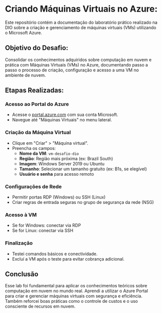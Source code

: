 # Criando Máquinas Virtuais no Azure:

Este repositório contém a documentação do laboratório prático realizado na DIO sobre a criação e gerenciamento de máquinas virtuais (VMs) utilizando o Microsoft Azure.

## Objetivo do Desafio:

Consolidar os conhecimentos adquiridos sobre computação em nuvem e prática com Máquinas Virtuais (VMs) no Azure, documentando passo a passo o processo de criação, configuração e acesso a uma VM no ambiente de nuvem.

## Etapas Realizadas:

### Acesso ao Portal do Azure
- Acesse o [portal.azure.com](https://portal.azure.com) com sua conta Microsoft.
- Navegue até "Máquinas Virtuais" no menu lateral.

### Criação da Máquina Virtual
- Clique em "Criar" > "Máquina virtual".
- Preencha os campos:
  - **Nome da VM**: `vm-desafio-dio`
  - **Região**: Região mais próxima (ex: Brazil South)
  - **Imagem**: Windows Server 2019 ou Ubuntu
  - **Tamanho**: Selecionar um tamanho gratuito (ex: B1s, se elegível)
  - **Usuário e senha** para acesso remoto

### Configurações de Rede
- Permitir portas RDP (Windows) ou SSH (Linux)
- Criar regras de entrada seguras no grupo de segurança da rede (NSG)

### Acesso à VM
- Se for Windows: conectar via RDP
- Se for Linux: conectar via SSH

### Finalização
- Testei comandos básicos e conectividade.
- Excluí a VM após o teste para evitar cobrança adicional.

## Conclusão

Esse lab foi fundamental para aplicar os conhecimentos teóricos sobre computação em nuvem no mundo real. Aprendi a utilizar o Azure Portal para criar e gerenciar máquinas virtuais com segurança e eficiência. Também reforcei boas práticas como o controle de custos e o uso consciente de recursos em nuvem.

